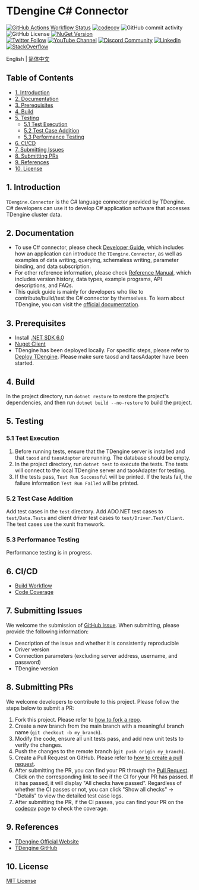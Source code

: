 <!-- omit in toc -->
# TDengine C# Connector
<!-- omit in toc -->

[![GitHub Actions Workflow Status](https://img.shields.io/github/actions/workflow/status/taosdata/taos-connector-dotnet/build.yml)](https://github.com/taosdata/taos-connector-dotnet/actions/workflows/build.yml)
[![codecov](https://codecov.io/gh/taosdata/taos-connector-dotnet/graph/badge.svg?token=U30JZYDGMS)](https://codecov.io/gh/taosdata/taos-connector-dotnet)
![GitHub commit activity](https://img.shields.io/github/commit-activity/m/taosdata/taos-connector-dotnet)
![GitHub License](https://img.shields.io/github/license/taosdata/taos-connector-dotnet)
[![NuGet Version](https://img.shields.io/nuget/v/TDengine.Connector)](https://www.nuget.org/packages/TDengine.Connector)
<br />
[![Twitter Follow](https://img.shields.io/twitter/follow/tdenginedb?label=TDengine&style=social)](https://twitter.com/tdenginedb)
[![YouTube Channel](https://img.shields.io/badge/Subscribe_@tdengine--white?logo=youtube&style=social)](https://www.youtube.com/@tdengine)
[![Discord Community](https://img.shields.io/badge/Join_Discord--white?logo=discord&style=social)](https://discord.com/invite/VZdSuUg4pS)
[![LinkedIn](https://img.shields.io/badge/Follow_LinkedIn--white?logo=linkedin&style=social)](https://www.linkedin.com/company/tdengine)
[![StackOverflow](https://img.shields.io/badge/Ask_StackOverflow--white?logo=stackoverflow&style=social&logoColor=orange)](https://stackoverflow.com/questions/tagged/tdengine)

English | [简体中文](README-CN.md)

<!-- omit in toc -->
## Table of Contents
<!-- omit in toc -->

- [1. Introduction](#1-introduction)
- [2. Documentation](#2-documentation)
- [3. Prerequisites](#3-prerequisites)
- [4. Build](#4-build)
- [5. Testing](#5-testing)
    - [5.1 Test Execution](#51-test-execution)
    - [5.2 Test Case Addition](#52-test-case-addition)
    - [5.3 Performance Testing](#53-performance-testing)
- [6. CI/CD](#6-cicd)
- [7. Submitting Issues](#7-submitting-issues)
- [8. Submitting PRs](#8-submitting-prs)
- [9. References](#9-references)
- [10. License](#10-license)

## 1. Introduction

`TDengine.Connector` is the C# language connector provided by TDengine. C# developers can use it to develop C# application software that accesses TDengine cluster data.

## 2. Documentation

- To use C# connector, please check [Developer Guide](https://docs.tdengine.com/developer-guide/), which includes how an
  application can introduce the `TDengine.Connector`, as well as examples of data writing, querying, schemaless writing,
  parameter binding, and data subscription.
- For other reference information, please
  check [Reference Manual](https://docs.tdengine.com/tdengine-reference/client-libraries/csharp/), which includes
  version history, data types, example programs, API descriptions, and FAQs.
- This quick guide is mainly for developers who like to contribute/build/test the C# connector by themselves. To learn
  about TDengine, you can visit the [official documentation](https://docs.tdengine.com).

## 3. Prerequisites

- Install [.NET SDK 6.0](https://dotnet.microsoft.com/download/dotnet/6.0)
- [Nuget Client](https://docs.microsoft.com/en-us/nuget/install-nuget-client-tools)
- TDengine has been deployed locally. For specific steps, please refer
  to [Deploy TDengine](https://docs.tdengine.com/get-started/deploy-from-package/). Please make sure taosd and
  taosAdapter have been started.

## 4. Build

In the project directory, run `dotnet restore` to restore the project's dependencies, and then run
`dotnet build --no-restore` to build the project.

## 5. Testing

### 5.1 Test Execution

1. Before running tests, ensure that the TDengine server is installed and that `taosd` and `taosAdapter` are running.
   The database should be empty.
2. In the project directory, run `dotnet test` to execute the tests. The tests will connect to the local TDengine
   server and taosAdapter for testing.
3. If the tests pass, `Test Run Successful` will be printed. If the tests fail, the failure information
   `Test Run Failed` will be printed.

### 5.2 Test Case Addition

Add test cases in the `test` directory. Add ADO.NET test cases to `test/Data.Tests` and client driver test cases to
`test/Driver.Test/Client`.
The test cases use the xunit framework.

### 5.3 Performance Testing

Performance testing is in progress.

## 6. CI/CD

- [Build Workflow](https://github.com/taosdata/taos-connector-dotnet/actions/workflows/build.yml)
- [Code Coverage](https://app.codecov.io/gh/taosdata/taos-connector-dotnet)

## 7. Submitting Issues

We welcome the submission
of [GitHub Issue](https://github.com/taosdata/taos-connector-dotnet/issues/new?template=Blank+issue). When
submitting, please provide the following information:

- Description of the issue and whether it is consistently reproducible
- Driver version
- Connection parameters (excluding server address, username, and password)
- TDengine version

## 8. Submitting PRs

We welcome developers to contribute to this project. Please follow the steps below to submit a PR:

1. Fork this project. Please refer
   to [how to fork a repo](https://docs.github.com/en/get-started/quickstart/fork-a-repo).
2. Create a new branch from the main branch with a meaningful branch name (`git checkout -b my_branch`).
3. Modify the code, ensure all unit tests pass, and add new unit tests to verify the changes.
4. Push the changes to the remote branch (`git push origin my_branch`).
5. Create a Pull Request on GitHub. Please refer
   to [how to create a pull request](https://docs.github.com/en/pull-requests/collaborating-with-pull-requests/proposing-changes-to-your-work-with-pull-requests/creating-a-pull-request).
6. After submitting the PR, you can find your PR through
   the [Pull Request](https://github.com/taosdata/taos-connector-dotnet/pulls). Click on the corresponding link to see
   if the CI for your PR has passed. If it has passed, it will display "All checks have passed". Regardless of whether
   the CI passes or not, you can click "Show all checks" -> "Details" to view the detailed test case logs.
7. After submitting the PR, if the CI passes, you can find your PR on
   the [codecov](https://app.codecov.io/gh/taosdata/taos-connector-dotnet/pulls) page to check the coverage.

## 9. References

- [TDengine Official Website](https://tdengine.com/)
- [TDengine GitHub](https://github.com/taosdata/TDengine)

## 10. License

[MIT License](./LICENSE)